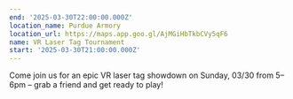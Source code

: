 ```yaml
---
end: '2025-03-30T22:00:00.000Z'
location_name: Purdue Armory
location_url: https://maps.app.goo.gl/AjMGiHbTkbCVy5qF6
name: VR Laser Tag Tournament
start: '2025-03-30T21:00:00.000Z'
---
```


Come join us for an epic VR laser tag showdown on Sunday, 03/30 from 5–6pm – grab a friend and get ready to play!